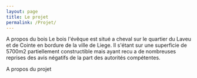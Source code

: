 ```yaml
---
layout: page
title: Le projet
permalink: /Projet/
---
```


A propos du bois
Le bois l'évêque est situé a cheval sur le quartier du Laveu et de Cointe en bordure de la ville de Liege.
Il s'étant sur une superficie de 5700m2 partiellement constructible mais ayant recu a de nombreuses reprises des avis négatifs de la part des autorités compétentes.

A propos du projet
